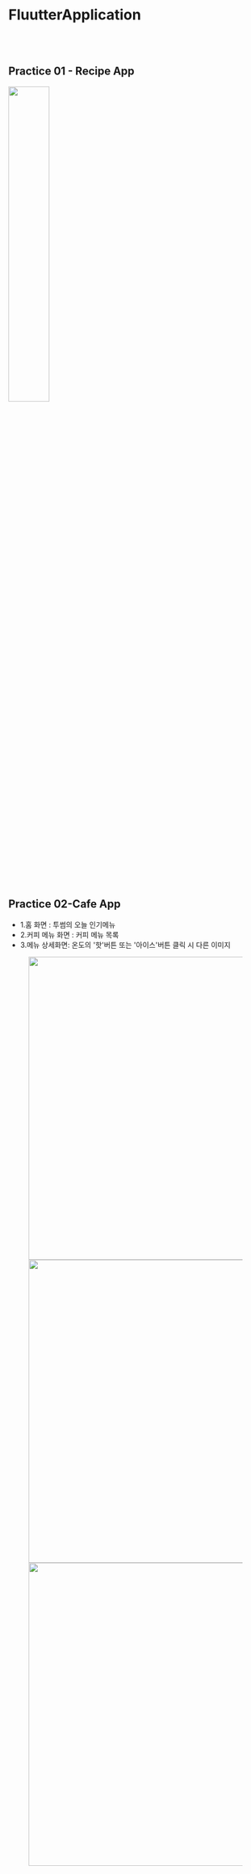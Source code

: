 <h1>FluutterApplication</h1>
<br/>
<br/>
<style>
  .flex-container {
    display: flex; /* Flex 컨테이너 설정 */
    width: 100%; /* 컨테이너 너비 설정 */
  }
  .flex-container img {
    /* 이미지에 대한 추가적인 스타일링이 필요하면 여기에 작성 */
    height: auto; /* 이미지의 비율을 유지하면서 높이 자동 조절 */
    width: auto; /* 너비 자동 조절 */
  }
</style>
<h2>Practice 01 - Recipe App</h2> 
<img src="https://github.com/tkv00/FluutterApplication/assets/144890194/498f2e7c-771b-4837-b2ab-597e6c802951" width=40% height=40% >
<br/>
<br/>
<h2>Practice 02-Cafe App</h2>
<ul>
  <li>1.홈 화면 : 투썸의 오늘 인기메뉴</li>
  <li>2.커피 메뉴 화면 : 커피 메뉴 목록</li>
  <li>3.메뉴 상세화면: 온도의 '핫'버튼 또는 '아이스'버튼 클릭 시 다른 이미지</li>
</ul>
<figure class="thrid" align="center">
  <a ><img height="600px" src="https://github.com/tkv00/FluutterApplication/assets/144890194/c1dffade-9626-4e99-a59b-3d10d5f11da8"></a>
  <a><img  height="600px" src="https://github.com/tkv00/FluutterApplication/assets/144890194/7a2a58ae-0dcb-4756-a462-2c842749260f"></a>
  <a><img  height="600px" src="https://github.com/tkv00/FluutterApplication/assets/144890194/18d4cc89-b655-4595-80a1-2470472d506a"></a>
</figure>

